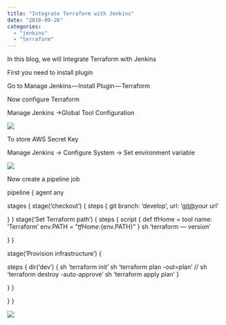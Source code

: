 ```yaml
---
title: "Integrate Terraform with Jenkins"
date: "2018-09-26"
categories: 
  - "jenkins"
  - "terraform"
---
```


In this blog, we will Integrate Terraform with Jenkins

First you need to install plugin

Go to Manage Jenkins — Install Plugin — Terraform

Now configure Terraform

Manage Jenkins ->Global Tool Configuration

![](https://cdn-images-1.medium.com/max/800/1*qbordlRBEErODAO03QaroA.png)

To store AWS Secret Key

Manage Jenkins -> Configure System -> Set environment variable

![](https://cdn-images-1.medium.com/max/800/1*S2hxMNryDitoaa5spja0Xw.png)

Now create a pipeline job

pipeline {
 agent any
 
 stages {
 stage(‘checkout’) {
 steps {
 git branch: ‘develop’, url: ‘[git@](mailto:git@git.kpd-i.com)your url’
 
 }
 }
 stage(‘Set Terraform path’) {
 steps {
 script {
 def tfHome = tool name: ‘Terraform’
 env.PATH = “${tfHome}:${env.PATH}”
 }
 sh ‘terraform — version’
 
 
 }
 }
 
 stage(‘Provision infrastructure’) {
 
 steps {
 dir(‘dev’)
 {
 sh ‘terraform init’
 sh ‘terraform plan -out=plan’
 // sh ‘terraform destroy -auto-approve’
 sh ‘terraform apply plan’
 }
 
 
 }
 }
 
 
 
 }
}

![](https://cdn-images-1.medium.com/max/800/1*VQMec-Uvjuq4_5qV493-Uw.png)

